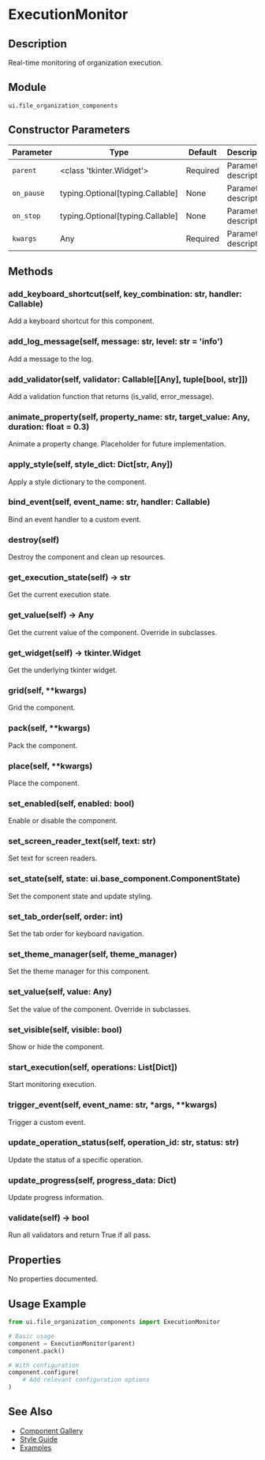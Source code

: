 # ExecutionMonitor

## Description
Real-time monitoring of organization execution.

## Module
`ui.file_organization_components`

## Constructor Parameters
| Parameter | Type | Default | Description |
|-----------|------|---------|-------------|
| `parent` | <class 'tkinter.Widget'> | Required | Parameter description |
| `on_pause` | typing.Optional[typing.Callable] | None | Parameter description |
| `on_stop` | typing.Optional[typing.Callable] | None | Parameter description |
| `kwargs` | Any | Required | Parameter description |

## Methods
### add_keyboard_shortcut(self, key_combination: str, handler: Callable)
Add a keyboard shortcut for this component.

### add_log_message(self, message: str, level: str = 'info')
Add a message to the log.

### add_validator(self, validator: Callable[[Any], tuple[bool, str]])
Add a validation function that returns (is_valid, error_message).

### animate_property(self, property_name: str, target_value: Any, duration: float = 0.3)
Animate a property change. Placeholder for future implementation.

### apply_style(self, style_dict: Dict[str, Any])
Apply a style dictionary to the component.

### bind_event(self, event_name: str, handler: Callable)
Bind an event handler to a custom event.

### destroy(self)
Destroy the component and clean up resources.

### get_execution_state(self) -> str
Get the current execution state.

### get_value(self) -> Any
Get the current value of the component. Override in subclasses.

### get_widget(self) -> tkinter.Widget
Get the underlying tkinter widget.

### grid(self, **kwargs)
Grid the component.

### pack(self, **kwargs)
Pack the component.

### place(self, **kwargs)
Place the component.

### set_enabled(self, enabled: bool)
Enable or disable the component.

### set_screen_reader_text(self, text: str)
Set text for screen readers.

### set_state(self, state: ui.base_component.ComponentState)
Set the component state and update styling.

### set_tab_order(self, order: int)
Set the tab order for keyboard navigation.

### set_theme_manager(self, theme_manager)
Set the theme manager for this component.

### set_value(self, value: Any)
Set the value of the component. Override in subclasses.

### set_visible(self, visible: bool)
Show or hide the component.

### start_execution(self, operations: List[Dict])
Start monitoring execution.

### trigger_event(self, event_name: str, *args, **kwargs)
Trigger a custom event.

### update_operation_status(self, operation_id: str, status: str)
Update the status of a specific operation.

### update_progress(self, progress_data: Dict)
Update progress information.

### validate(self) -> bool
Run all validators and return True if all pass.


## Properties
No properties documented.

## Usage Example

```python
from ui.file_organization_components import ExecutionMonitor

# Basic usage
component = ExecutionMonitor(parent)
component.pack()

# With configuration
component.configure(
    # Add relevant configuration options
)
```

## See Also
- [Component Gallery](../gallery.md)
- [Style Guide](../style-guide/README.md)
- [Examples](../examples/executionmonitor.py)

